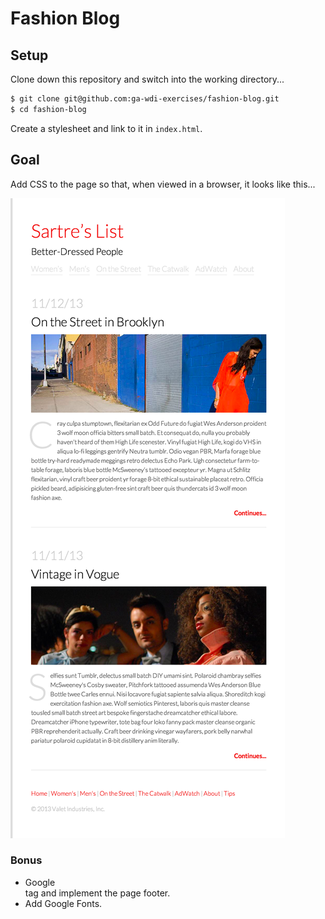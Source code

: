 # Fashion Blog

## Setup

Clone down this repository and switch into the working directory...

```bash
$ git clone git@github.com:ga-wdi-exercises/fashion-blog.git
$ cd fashion-blog
```

Create a stylesheet and link to it in `index.html`.

## Goal

Add CSS to the page so that, when viewed in a browser, it looks like this...

![goal](./Fashion_Blog.png)

### Bonus
- Google <footer> </footer> tag and implement the page footer.
- Add Google Fonts.
